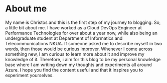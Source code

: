 # About me

My name is Christos and this is the first step of my journey to blogging. So, a little bit about me. I have worked as a Cloud DevOps Engineer at Performance Technologies for over about a year now, while also being an undergraduate student at Department of Informatics and Telecommunications NKUA. If someone asked me to describe myself in two words, then those would be curious improver. Whenever I come across something new, I am curious to learn more about it and improve my knowledge of it. Therefore,  i aim for this blog to be my personal knowledge base where I am writing down my thoughts and experiments all around Azure. I hope you find the content useful and that it inspires you to experiment yourselves.
